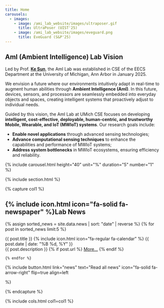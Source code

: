 ```yaml
---
title: Home
carousels:
  - images: 
    - image: /ami_lab_website/images/ultraposer.gif
      title: UltraPoser (UIST'25)
    - image: /ami_lab_website/images/eveguard.png
      title: EveGuard (S&P'25)
---
```


## AmI (Ambient Intelligence) Lab Vision
Led by Prof. **[Ke Sun](https://samsonsjarkal.github.io/KeSun/)**, the AmI Lab was established in CSE of the EECS Department at the University of Michigan, Ann Arbor in January 2025.

We envision a future where our environments intuitively adapt in real-time to augment human abilities through **Ambient Intelligence (AmI)**. In this future, devices, sensors, and processors are seamlessly embedded into everyday objects and spaces, creating intelligent systems that proactively adjust to individual needs. 

Guided by this vision, the AmI Lab at UMich CSE focuses on developing **intelligent, cost-effective, deployable, human-centric, and trustworthy Mobile, Wearable, and IoT (MWIoT) systems**. Our research goals include:

- **Enable novel applications** through advanced sensing technologies; 
- **Advance computational sensing techniques** to enhance the capabilities and performance of MWIoT systems; 
- **Address system bottlenecks** in MWIoT ecosystems, ensuring efficiency and reliability.

{% include carousel.html height="40" unit="%" duration="5" number="1" %}

{% include section.html %}

{% capture col1 %}
## {% include icon.html icon="fa-solid fa-newspaper" %}Lab News

  {% assign sorted_news = site.data.news | sort: "date" | reverse %}
    {% for post in sorted_news limit:5 %}
    
  <div class="news-card">
    <div class="news-header">
        <span class="news-title">{{ post.title }}</span>
        <span class="news-date">{% include icon.html icon="fa-regular fa-calendar" %} {{ post.date | date: "%B %d, %Y" }} </span>
    </div>
    <div class="news-description">
        {{ post.description }} 
            {% if post.url %}
            <a href="{{ post.url }}" target="_blank">More...</a>
            {% endif %}
    </div>
  </div>

    {% endfor %}  
  
{%
  include button.html
  link="news"
  text="Read all news"
  icon="fa-solid fa-arrow-right"
  flip=true
  align=left

%}

{% endcapture %}

{% include cols.html col1=col1 %}
